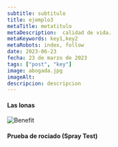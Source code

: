 ```yaml
---
subtitle: subtitulo
title: ejemplo3
metaTitle: metatitulo
metaDescription:  calidad de vida.
metaKeywords: key1,key2
metaRobots: index, follow
date: 2023-06-23
fecha: 23 de marzo de 2023
tags: ["post", "key"]
image: abogada.jpg
imageAlt: 
descripcion: descripcion
---
```



#### Las lonas

![Benefit]({{global.imageDir}}_blog/casa1.jpg)

#### Prueba de rociado (Spray Test)

